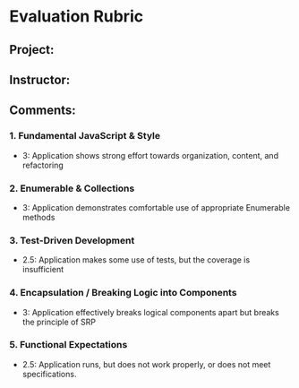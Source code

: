 # Evaluation Rubric
## Project:
## Instructor:
## Comments:

### 1. Fundamental JavaScript & Style

* 3:  Application shows strong effort towards organization, content, and refactoring

### 2. Enumerable & Collections

* 3: Application demonstrates comfortable use of appropriate Enumerable methods

### 3. Test-Driven Development

* 2.5: Application makes some use of tests, but the coverage is insufficient

### 4. Encapsulation / Breaking Logic into Components

* 3: Application effectively breaks logical components apart but breaks the principle of SRP

### 5. Functional Expectations

* 2.5: Application runs, but does not work properly, or does not meet specifications.
